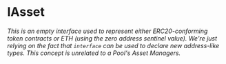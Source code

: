 # IAsset







*This is an empty interface used to represent either ERC20-conforming token contracts or ETH (using the zero address sentinel value). We&#39;re just relying on the fact that `interface` can be used to declare new address-like types. This concept is unrelated to a Pool&#39;s Asset Managers.*



